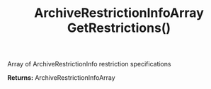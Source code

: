 ﻿---
uid: crmscript_ref_NSArchiveRestrictionGroup_GetRestrictions
title: ArchiveRestrictionInfoArray GetRestrictions()
intellisense: NSArchiveRestrictionGroup.GetRestrictions
keywords: NSArchiveRestrictionGroup, GetRestrictions
so.topic: reference
---

Array of ArchiveRestrictionInfo restriction specifications

**Returns:** ArchiveRestrictionInfoArray


